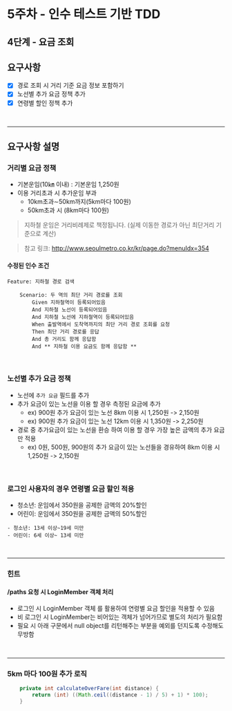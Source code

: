 # 5주차 - 인수 테스트 기반 TDD
## 4단계 - 요금 조회

## 요구사항
- [x] 경로 조회 시 거리 기준 요금 정보 포함하기
- [x] 노선별 추가 요금 정책 추가
- [x] 연령별 할인 정책 추가

<br>

---
## 요구사항 설명

### 거리별 요금 정책

+ 기본운임(10㎞ 이내) : 기본운임 1,250원
+ 이용 거리초과 시 추가운임 부과
  - 10km초과∼50km까지(5km마다 100원)
  - 50km초과 시 (8km마다 100원)

> 지하철 운임은 거리비례제로 책정됩니다. (실제 이동한 경로가 아닌 최단거리 기준으로 계산)

> 참고 링크: http://www.seoulmetro.co.kr/kr/page.do?menuIdx=354


#### 수정된 인수 조건
```
Feature: 지하철 경로 검색

    Scenario: 두 역의 최단 거리 경로를 조회
        Given 지하철역이 등록되어있음
        And 지하철 노선이 등록되어있음
        And 지하철 노선에 지하철역이 등록되어있음
        When 출발역에서 도착역까지의 최단 거리 경로 조회를 요청
        Then 최단 거리 경로를 응답
        And 총 거리도 함께 응답함
        And ** 지하철 이용 요금도 함께 응답함 **
```

<br>

### 노선별 추가 요금 정책

- 노선에 `추가 요금` 필드를 추가
- 추가 요금이 있는 노선을 이용 할 경우 측정된 요금에 추가
  + ex) 900원 추가 요금이 있는 노선 8km 이용 시 1,250원 -> 2,150원
  + ex) 900원 추가 요금이 있는 노선 12km 이용 시 1,350원 -> 2,250원
- 경로 중 추가요금이 있는 노선을 환승 하여 이용 할 경우 가장 높은 금액의 추가 요금만 적용
  + ex) 0원, 500원, 900원의 추가 요금이 있는 노선들을 경유하여 8km 이용 시 1,250원 -> 2,150원

<br>

### 로그인 사용자의 경우 연령별 요금 할인 적용

- 청소년: 운임에서 350원을 공제한 금액의 20%할인
- 어린이: 운임에서 350원을 공제한 금액의 50%할인

```
- 청소년: 13세 이상~19세 미만
- 어린이: 6세 이상~ 13세 미만
```

<br>

---
### 힌트

#### /paths 요청 시 LoginMember 객체 처리
- 로그인 시 LoginMember 객체 를 활용하여 연령별 요금 할인을 적용할 수 있음
- 비 로그인 시 LoginMember는 비어있는 객체가 넘어가므로 별도의 처리가 필요함
- 필요 시 아래 구문에서 null object를 리턴해주는 부분을 예외를 던지도록 수정해도 무방함

<br>

---
### 5km 마다 100원 추가 로직
```java
    private int calculateOverFare(int distance) {
        return (int) ((Math.ceil((distance - 1) / 5) + 1) * 100);
    }
```